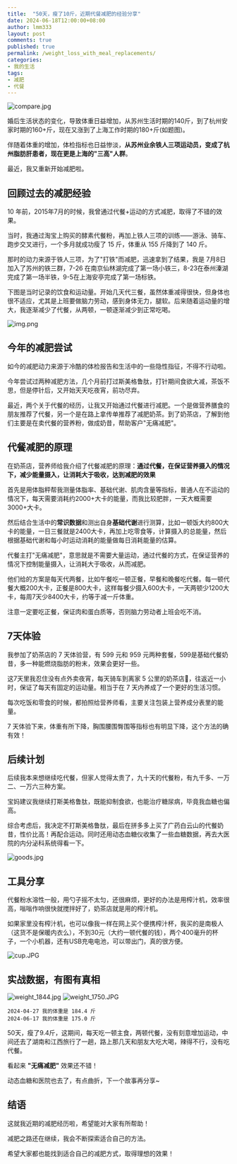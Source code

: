 ```yaml
---
title:  "50天，瘦了10斤，近期代餐减肥的经验分享"
date: 2024-06-18T12:00:00+08:00
author: lmm333
layout: post
comments: true
published: true
permalink: /weight_loss_with_meal_replacements/
categories:
- 我的生活
tags:
- 减肥
- 代餐
---
```


![compare.jpg](../images/2024-06-18-weight_loss_with_meal_replacements/compare.jpg)

婚后生活状态的变化，导致体重日益增加，从苏州生活时期的140斤，到了杭州安家时期的160+斤，现在又涨到了上海工作时期的180+斤(如题图)。

伴随着体重的增加，体检指标也日益惨淡，**从苏州业余铁人三项运动员，变成了杭州脂肪肝患者，现在更是上海的"三高"人群**。

最近，我又重新开始减肥啦。

<!--more-->

## 回顾过去的减肥经验

10 年前，2015年7月的时候，我曾通过代餐+运动的方式减肥，取得了不错的效果。

当时，我通过淘宝上购买的酵素代餐粉，再加上铁人三项的训练——游泳、骑车、跑步交叉进行，一个多月就成功瘦了 15 斤，体重从 155 斤降到了 140 斤。

那时的动力来源于铁人三项，为了"打铁"而减肥，迅速拿到了结果，我是 7月8日 加入了苏州的铁三群，7-26 在南京仙林湖完成了第一场小铁三，8-23在泰州溱湖完成了第一场半铁，9-5在上海安亭完成了第一场标铁。

下图是当时记录的饮食和运动量。开始几天代三餐，虽然体重减得很快，但身体也很不适应，尤其是上班要做脑力劳动，感到身体无力，腿软。后来随着运动量的增大，我逐渐减少了代餐，从两顿，一顿逐渐减少到正常吃喝。

![img.png](../images/2024-06-18-weight_loss_with_meal_replacements/2015-weight-loss.png)

## 今年的减肥尝试

如今的减肥动力来源于冷酷的体检报告和生活中的一些隐性指征，不得不行动啦。

今年尝试过两种减肥方法，几个月前打过斯美格鲁肽，打针期间食欲大减，茶饭不思，但是停针后，又开始天天吃夜宵，前功尽弃。

最近，两个关于代餐的经历，让我又开始通过代餐进行减肥。一个是做营养膳食的朋友推荐了代餐，另一个是在路上拿传单推荐了减肥奶茶。到了奶茶店，了解到他们主要是在卖代餐的营养粉，做成奶昔，帮助客户"无痛减肥"。

## 代餐减肥的原理

在奶茶店，营养师给我介绍了代餐减肥的原理：**通过代餐，在保证营养摄入的情况下，减少能量摄入，让消耗大于吸收，达到减肥的效果**

首先是用体脂秤帮我测量体脂率、基础代谢、肌肉含量等指标，普通人在不运动的情况下，每天需要消耗约2000+大卡的能量，而我比较肥胖，一天大概需要3000+大卡。

然后结合生活中的**常识数据**和测出自身**基础代谢**进行测算，比如一顿饭大约800大卡的能量，一日三餐就是2400大卡，再加上吃零食等，计算摄入的总能量，然后根据基础代谢和每小时运动消耗的能量做每日消耗能量的估算。

代餐主打"无痛减肥"，意思就是不需要大量运动，通过代餐的方式，在保证营养的情况下控制能量摄入，让消耗大于吸收，从而减肥。

他们给的方案是每天代两餐，比如午餐吃一顿正餐，早餐和晚餐吃代餐。每一顿代餐大概200大卡，正餐是800大卡，这样每餐少摄入600大卡，一天两顿少1200大卡，每周7天少8400大卡，约等于减一斤体重。

注意一定要吃正餐，保证肉和蛋白质等，否则脑力劳动者上班会吃不消。

## 7天体验

我参加了奶茶店的 7 天体验营，有 599 元和 959 元两种套餐，599是基础代餐奶昔，多一种能燃烧脂肪的粉末，效果会更好一些。

这7天里我忍住没有点外卖夜宵，每天骑车到离家 5 公里的奶茶店🧋，往返近一小时，保证了每天有固定的运动量。相当于在 7 天内养成了一个更好的生活习惯。

每次吃饭和零食的时候，都拍照给营养师看，主要关注包装上营养成分表里的能量。

7 天体验下来，体重有所下降，胸围腰围臀围等指标也有明显下降，这个方法的确有效！

## 后续计划

后续我本来想继续吃代餐，但家人觉得太贵了，九十天的代餐粉，有九千多、一万二、一万六三种方案。

宝妈建议我继续打斯美格鲁肽，既能抑制食欲，也能治疗糖尿病，毕竟我血糖也偏高。

综合考虑后，我决定不打斯美格鲁肽，最后在拼多多上买了广药白云山的代餐奶昔，性价比高！再配合运动。同时还用动态血糖仪收集了一些血糖数据，再去大医院的内分泌科系统得看一下。

![goods.jpg](..%2Fimages%2F2024-06-18-weight_loss_with_meal_replacements%2Fgoods.jpg)

## 工具分享

代餐粉水溶性一般，用勺子摇不太匀，还很麻烦，更好的办法是用榨汁机，效率很高，嗡嗡作响很快就搅拌好了，奶茶店就是用的榨汁机。

如果家里没有榨汁机，也可以像我一样在网上买个便携榨汁杯，我买的是南极人（这货不是保暖内衣么），不到30元（大约一顿代餐的钱），两个400毫升的杯子，一个小机器，还有USB充电电池，可以带出门，真的很方便。

![cup.JPG](../images/2024-06-18-weight_loss_with_meal_replacements/cup.JPG)

## 实战数据，有图有真相

![weight_1844.jpg](../images/2024-06-18-weight_loss_with_meal_replacements/weight_1844.jpg)
![weight_1750.JPG](../images/2024-06-18-weight_loss_with_meal_replacements/weight_1750.JPG)

```
2024-04-27 我的体重是 184.4 斤
2024-06-17 我的体重是 175.0 斤
```
50天，瘦了9.4斤，这期间，每天吃一顿主食，两顿代餐，没有刻意增加运动，中间还去了湖南和江西旅行了一趟，路上那几天和朋友大吃大喝，辣得不行，没有吃代餐。

看起来 **"无痛减肥"** 效果还不错！

动态血糖和医院也去了，有点曲折，下一个故事再分享~

## 结语

这就我近期的减肥经历啦，希望能对大家有所帮助！

减肥之路还在继续，我会不断探索适合自己的方法。

希望大家都也能找到适合自己的减肥方式，取得理想的效果！